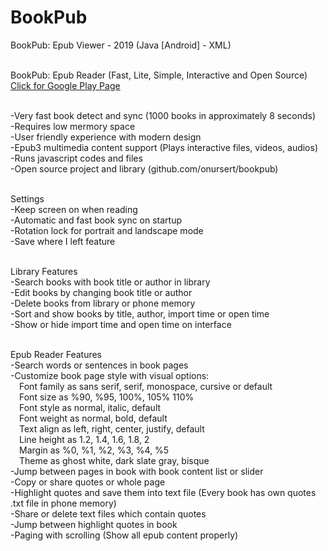 # BookPub
 BookPub: Epub Viewer - 2019 (Java [Android] - XML)<br><br>

BookPub: Epub Reader (Fast, Lite, Simple, Interactive and Open Source)<br>
<a href="https://play.google.com/store/apps/details?id=com.github.onursert.bookpub">Click for Google Play Page</a><br><br>

-Very fast book detect and sync (1000 books in approximately 8 seconds)<br>
-Requires low mermory space<br>
-User friendly experience with modern design<br>
-Epub3 multimedia content support (Plays interactive files, videos, audios)<br>
-Runs javascript codes and files<br>
-Open source project and library (github.com/onursert/bookpub)<br><br>

Settings<br>
-Keep screen on when reading<br>
-Automatic and fast book sync on startup<br>
-Rotation lock for portrait and landscape mode<br>
-Save where I left feature<br><br>

Library Features<br>
-Search books with book title or author in library<br>
-Edit books by changing book title or author<br>
-Delete books from library or phone memory<br>
-Sort and show books by title, author, import time or open time<br>
-Show or hide import time and open time on interface<br><br>

Epub Reader Features<br>
-Search words or sentences in book pages<br>
-Customize book page style with visual options:<br>
&emsp;Font family as sans serif, serif, monospace, cursive or default<br>
&emsp;Font size as %90, %95, 100%, 105% 110%<br>
&emsp;Font style as normal, italic, default<br>
&emsp;Font weight as normal, bold, default<br>
&emsp;Text align as left, right, center, justify, default<br>
&emsp;Line height as 1.2, 1.4, 1.6, 1.8, 2<br>
&emsp;Margin as %0, %1, %2, %3, %4, %5<br>
&emsp;Theme as ghost white, dark slate gray, bisque<br>
-Jump between pages in book with book content list or slider<br>
-Copy or share quotes or whole page<br>
-Highlight quotes and save them into text file (Every book has own quotes .txt file in phone memory)<br>
-Share or delete text files which contain quotes<br>
-Jump between highlight quotes in book<br>
-Paging with scrolling (Show all epub content properly)<br><br>
